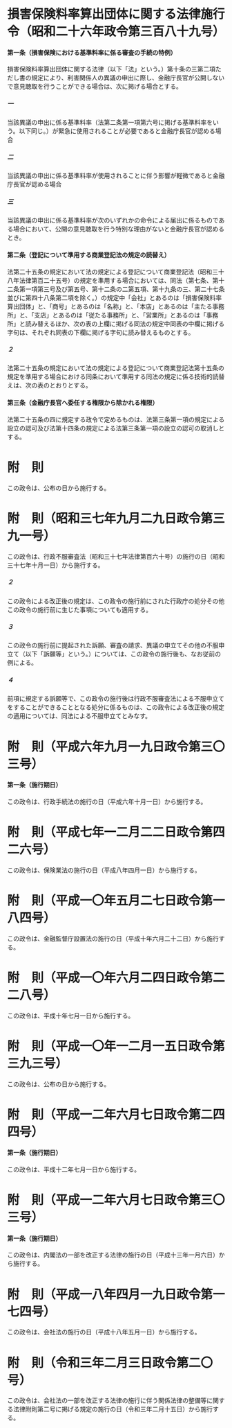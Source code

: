 # 損害保険料率算出団体に関する法律施行令（昭和二十六年政令第三百八十九号）
#### 第一条（損害保険における基準料率に係る審査の手続の特例）
損害保険料率算出団体に関する法律（以下「法」という。）第十条の三第二項ただし書の規定により、利害関係人の異議の申出に際し、金融庁長官が公開しないで意見聴取を行うことができる場合は、次に掲げる場合とする。
##### 一
当該異議の申出に係る基準料率（法第二条第一項第六号に掲げる基準料率をいう。以下同じ。）が緊急に使用されることが必要であると金融庁長官が認める場合
##### 二
当該異議の申出に係る基準料率が使用されることに伴う影響が軽微であると金融庁長官が認める場合
##### 三
当該異議の申出に係る基準料率が次のいずれかの命令による届出に係るものである場合において、公開の意見聴取を行う特別な理由がないと金融庁長官が認めるとき。
#### 第二条（登記について準用する商業登記法の規定の読替え）
法第二十五条の規定において法の規定による登記について商業登記法（昭和三十八年法律第百二十五号）の規定を準用する場合においては、同法（第七条、第十二条第一項第三号及び第五号、第十二条の二第五項、第十九条の三、第二十七条並びに第四十八条第二項を除く。）の規定中「会社」とあるのは「損害保険料率算出団体」と、「商号」とあるのは「名称」と、「本店」とあるのは「主たる事務所」と、「支店」とあるのは「従たる事務所」と、「営業所」とあるのは「事務所」と読み替えるほか、次の表の上欄に掲げる同法の規定中同表の中欄に掲げる字句は、それぞれ同表の下欄に掲げる字句に読み替えるものとする。
##### ２
法第二十五条の規定において法の規定による登記について商業登記法第十五条の規定を準用する場合における同条において準用する同法の規定に係る技術的読替えは、次の表のとおりとする。
#### 第三条（金融庁長官へ委任する権限から除かれる権限）
法第二十五条の四に規定する政令で定めるものは、法第三条第一項の規定による設立の認可及び法第十四条の規定による法第三条第一項の設立の認可の取消しとする。
# 附　則
この政令は、公布の日から施行する。
# 附　則（昭和三七年九月二九日政令第三九一号）
この政令は、行政不服審査法（昭和三十七年法律第百六十号）の施行の日（昭和三十七年十月一日）から施行する。
##### ２
この政令による改正後の規定は、この政令の施行前にされた行政庁の処分その他この政令の施行前に生じた事項についても適用する。
##### ３
この政令の施行前に提起された訴願、審査の請求、異議の申立てその他の不服申立て（以下「訴願等」という。）については、この政令の施行後も、なお従前の例による。
##### ４
前項に規定する訴願等で、この政令の施行後は行政不服審査法による不服申立てをすることができることとなる処分に係るものは、この政令による改正後の規定の適用については、同法による不服申立てとみなす。
# 附　則（平成六年九月一九日政令第三〇三号）
#### 第一条（施行期日）
この政令は、行政手続法の施行の日（平成六年十月一日）から施行する。
# 附　則（平成七年一二月二二日政令第四二六号）
この政令は、保険業法の施行の日（平成八年四月一日）から施行する。
# 附　則（平成一〇年五月二七日政令第一八四号）
この政令は、金融監督庁設置法の施行の日（平成十年六月二十二日）から施行する。
# 附　則（平成一〇年六月二四日政令第二二八号）
この政令は、平成十年七月一日から施行する。
# 附　則（平成一〇年一二月一五日政令第三九三号）
この政令は、公布の日から施行する。
# 附　則（平成一二年六月七日政令第二四四号）
#### 第一条（施行期日）
この政令は、平成十二年七月一日から施行する。
# 附　則（平成一二年六月七日政令第三〇三号）
#### 第一条（施行期日）
この政令は、内閣法の一部を改正する法律の施行の日（平成十三年一月六日）から施行する。
# 附　則（平成一八年四月一九日政令第一七四号）
この政令は、会社法の施行の日（平成十八年五月一日）から施行する。
# 附　則（令和三年二月三日政令第二〇号）
この政令は、会社法の一部を改正する法律の施行に伴う関係法律の整備等に関する法律附則第二号に掲げる規定の施行の日（令和三年二月十五日）から施行する。
